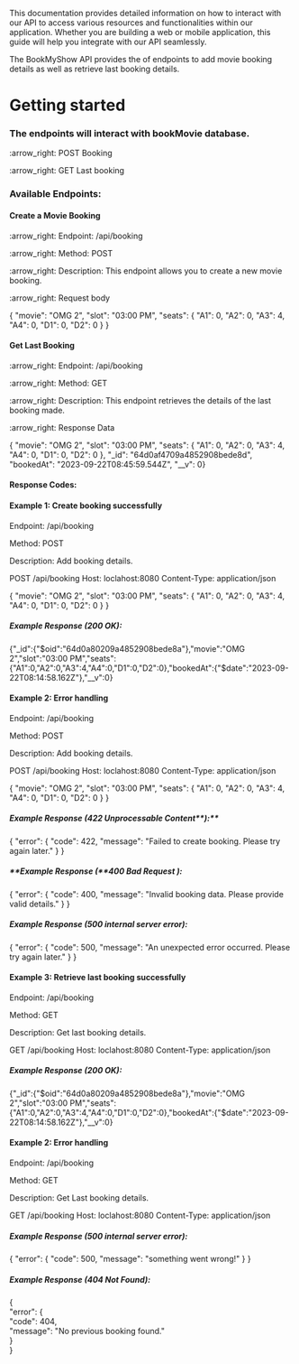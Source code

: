 This documentation provides detailed information on how to interact with our API to access various resources and functionalities within our application. Whether you are building a web or mobile application, this guide will help you integrate with our API seamlessly.

The BookMyShow API provides the of endpoints to add movie booking details as well as retrieve last booking details.
# Getting started

<h3>The endpoints will interact with bookMovie database.</h3>
 
<p>:arrow_right: POST Booking</p>
<p>:arrow_right: GET Last booking</p>

<h3>Available Endpoints:</h3>

<h4>Create a Movie Booking</h4>

<p>:arrow_right: Endpoint: /api/booking</p>
<p>:arrow_right: Method: POST</p>
<p>:arrow_right: Description: This endpoint allows you to create a new movie booking.</p>
<p>:arrow_right: Request body</p>

<p>{ "movie": "OMG 2", "slot": "03:00 PM", "seats": { "A1": 0, "A2": 0, "A3": 4, "A4": 0, "D1": 0, "D2": 0 } }</p>

<h4>Get Last Booking</h4>

<p>:arrow_right: Endpoint: /api/booking</p>
<p>:arrow_right: Method: GET</p>
<p>:arrow_right: Description: This endpoint retrieves the details of the last booking made.</p>
<p>:arrow_right: Response Data</p>
{ "movie": "OMG 2", "slot": "03:00 PM", "seats": { "A1": 0, "A2": 0, "A3": 4, "A4": 0, "D1": 0, "D2": 0 }, "_id": "64d0af4709a4852908bede8d", "bookedAt": "2023-09-22T08:45:59.544Z", "__v": 0}

<h4>Response Codes:</h4>

<h4>Example 1: Create booking successfully</h4>

<p>Endpoint: /api/booking</p>

<p>Method: POST</p>

<p>Description: Add booking details.</p>

<p>POST /api/booking Host: loclahost:8080 Content-Type: application/json</p>

{ "movie": "OMG 2", "slot": "03:00 PM", "seats": { "A1": 0, "A2": 0, "A3": 4, "A4": 0, "D1": 0, "D2": 0 } }

<h5>Example Response (200 OK):</h5>
{"_id":{"$oid":"64d0a80209a4852908bede8a"},"movie":"OMG 2","slot":"03:00 PM","seats":{"A1":0,"A2":0,"A3":4,"A4":0,"D1":0,"D2":0},"bookedAt":{"$date":"2023-09-22T08:14:58.162Z"},"__v":0}

<h4>Example 2: Error handling</h4>
<p>Endpoint: /api/booking</p>

<p>Method: POST</p>

<p>Description: Add booking details.</p>

<p>POST /api/booking Host: loclahost:8080 Content-Type: application/json</p>

{ "movie": "OMG 2", "slot": "03:00 PM", "seats": { "A1": 0, "A2": 0, "A3": 4, "A4": 0, "D1": 0, "D2": 0 } }

<h5>Example Response (422 Unprocessable Content**):**</h5>
{
"error": {
"code": 422,
"message": "Failed to create booking. Please try again later."
}
}

<h5>**Example Response (**400 Bad Request ):</h5>
{
"error": {
"code": 400,
"message": "Invalid booking data. Please provide valid details."
}
}

<h5>Example Response (500 internal server error):</h5>
{
"error": {
"code": 500,
"message": "An unexpected error occurred. Please try again later."
}
}

<h4>Example 3: Retrieve last booking successfully</h4>
Endpoint: /api/booking

Method: GET

Description: Get last booking details.

GET /api/booking Host: loclahost:8080 Content-Type: application/json

<h5>Example Response (200 OK):</h5>
{"_id":{"$oid":"64d0a80209a4852908bede8a"},"movie":"OMG 2","slot":"03:00 PM","seats":{"A1":0,"A2":0,"A3":4,"A4":0,"D1":0,"D2":0},"bookedAt":{"$date":"2023-09-22T08:14:58.162Z"},"__v":0}

<h4>Example 2: Error handling</h4>
<p>Endpoint: /api/booking</p>

<p>Method: GET</p>

<p>Description: Get Last booking details.</p>

<p>GET /api/booking Host: loclahost:8080 Content-Type: application/json</p>

<h5>Example Response (500 internal server error):</h5>
{
"error": {
"code": 500,
"message": "something went wrong!"
}
}

##### **Example Response (**404 Not Found**):**

{  
"error": {  
"code": 404,  
"message": "No previous booking found."  
}  
}
